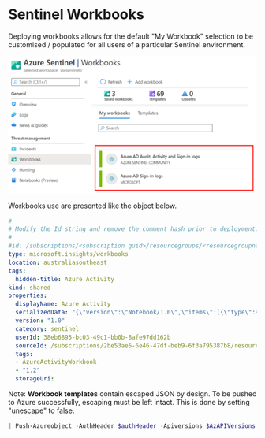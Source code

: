 # Sentinel Workbooks

Deploying workbooks allows for the default "My Workbook" selection to be customised / populated for all users of a particular Sentinel environment.

![](images\workbook.png)

Workbooks use are presented like the object below.

```yaml
#
# Modify the Id string and remove the comment hash prior to deployment. 
#
#id: /subscriptions/<subscription guid>/resourcegroups/<resourcegroupname>/providers/microsoft.insights/workbooks/5be9c384-7896-4916-b21f-0bb75cd64cca
type: microsoft.insights/workbooks
location: australiasoutheast
tags:
  hidden-title: Azure Activity
kind: shared
properties:
  displayName: Azure Activity
  serializedData: "{\"version\":\"Notebook/1.0\",\"items\":[{\"type\":9,\"content\":{\"version\":\"KqlParameterItem/1.0\",\"query\":\"\"... \"}"
  version: "1.0"
  category: sentinel
  userId: 38eb6895-bc03-49c1-bb0b-8afe97dd162b
  sourceId: /subscriptions/2be53ae5-6e46-47df-beb9-6f3a795387b8/resourcegroups/sentinel/providers/microsoft.operationalinsights/workspaces/asesentinel6
  tags:
  - AzureActivityWorkbook
  - "1.2"
  storageUri: 
```



Note: **Workbook templates** contain escaped JSON by design.  To be pushed to Azure successfully, escaping must be left intact.  This is done by setting "unescape" to false.

```powershell
| Push-Azureobject -AuthHeader $authHeader -Apiversions $AzAPIVersions -unescape $false
```

